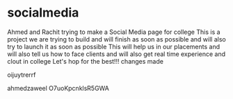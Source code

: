 # socialmedia
Ahmed and Rachit trying to make a Social Media page for college
This is a project we are trying to build and will finish as soon as possible and will also try to launch it as soon as possible
This will help us in our placements and will also tell us how to face clients and will also get real time experience and clout in college
Let's hop for the best!!!
changes made

oijuytrerrf

ahmedzaweel
O7uoKpcnklsR5GWA